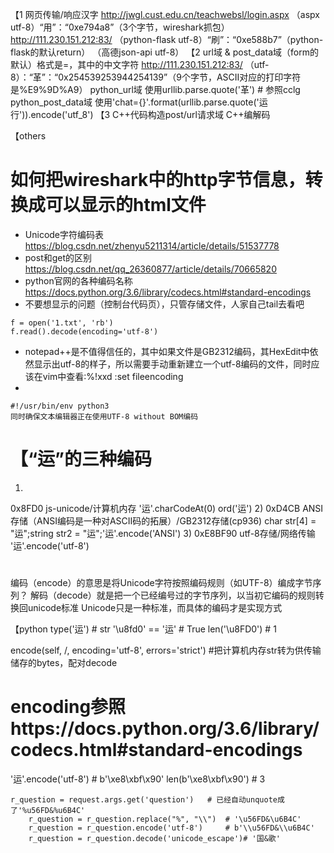 【1 网页传输/响应汉字
http://jwgl.cust.edu.cn/teachwebsl/login.aspx
（aspx utf-8）“用”：“0xe794a8”（3个字节，wireshark抓包）
http://111.230.151.212:83/
（python-flask utf-8）“刷”：“0xe588b7”（python-flask的默认return）
（高德json-api utf-8）
【2 url域 & post_data域（form的默认）格式是<key>=<value>，其中的中文字符
http://111.230.151.212:83/
（utf-8）：“革”：“0x254539253944254139”（9个字节，ASCII对应的打印字符是%E9%9D%A9）
python_url域 使用urllib.parse.quote('革') # 参照cclg
python_post_data域 使用'chat={}'.format(urllib.parse.quote('运行')).encode('utf_8')
【3
C++代码构造post/url请求域
C++编解码

【others
# 如何把wireshark中的http字节信息，转换成可以显示的html文件
* Unicode字符编码表
https://blog.csdn.net/zhenyu5211314/article/details/51537778
* post和get的区别
https://blog.csdn.net/qq_26360877/article/details/70665820
* python官网的各种编码名称
https://docs.python.org/3.6/library/codecs.html#standard-encodings
* 不要想显示的问题（控制台代码页），只管存储文件，人家自己tail去看吧
```
f = open('1.txt', 'rb')
f.read().decode(encoding='utf-8')
```
* notepad++是不值得信任的，其中如果文件是GB2312编码，其HexEdit中依然显示出utf-8的样子，所以需要手动重新建立一个utf-8编码的文件，同时应该在vim中查看:%!xxd :set fileencoding
* 
```
#!/usr/bin/env python3
同时确保文本编辑器正在使用UTF-8 without BOM编码
```
# 【“运”的三种编码
1)
0x8FD0 js-unicode/计算机内存 
'运'.charCodeAt(0) ord('运')
2)
0xD4CB ANSI存储（ANSI编码是一种对ASCII码的拓展）/GB2312存储(cp936)
char str[4] = "运";string str2 = "运";'运'.encode('ANSI')
3)
0xE8BF90 utf-8存储/网络传输
'运'.encode('utf-8')
# 
编码（encode）的意思是将Unicode字符按照编码规则（如UTF-8）编成字节序列？
解码（decode）就是把一个已经编号过的字节序列，以当初它编码的规则转换回unicode标准
Unicode只是一种标准，而具体的编码才是实现方式

【python
type('运') # str
'\u8fd0' == '运' # True
len('\u8FD0') # 1

encode(self, /, encoding='utf-8', errors='strict') #把计算机内存str转为供传输储存的bytes，配对decode
# encoding参照https://docs.python.org/3.6/library/codecs.html#standard-encodings
'运'.encode('utf-8') # b'\xe8\xbf\x90'
len(b'\xe8\xbf\x90') # 3

	r_question = request.args.get('question')	# 已经自动unquote成了'%u56FD&%u6B4C'
        r_question = r_question.replace("%", "\\")	# '\u56FD&\u6B4C'
        r_question = r_question.encode('utf-8')		# b'\\u56FD&\\u6B4C'
        r_question = r_question.decode('unicode_escape')# '国&歌'